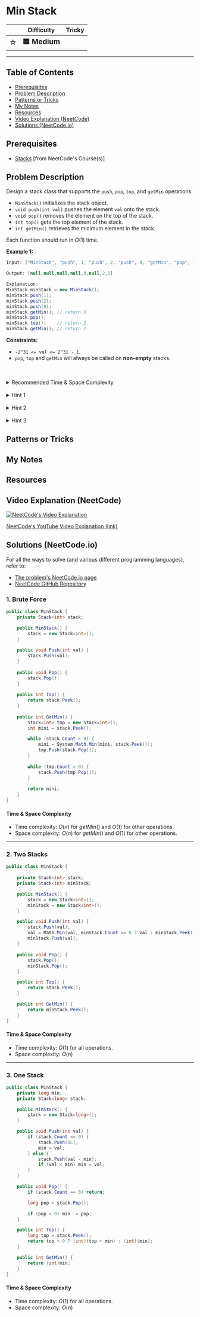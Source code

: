 # Min Stack

|   | Difficulty | Tricky |
|---|------------|--------|
| <big>☆<big> | <big>**🟨 Medium**</big> | <big></big> |


---

## Table of Contents

- [Prerequisites](#prerequisites)
- [Problem Description](#problem-description)
- [Patterns or Tricks](#patterns-or-tricks)
- [My Notes](#my-notes)
- [Resources](#resources)
- [Video Explanation (NeetCode)](#video-explanation-neetcode)
- [Solutions (NeetCode.io)](#solutions-neetcodeio)
    


## Prerequisites
- [Stacks](https://neetcode.io/courses/dsa-for-beginners/4) [from NeetCode's Course(s)]


## Problem Description
Design a stack class that supports the `push`, `pop`, `top`, and `getMin` operations.

* `MinStack()` initializes the stack object.
* `void push(int val)` pushes the element `val` onto the stack.
* `void pop()` removes the element on the top of the stack.
* `int top()` gets the top element of the stack.
* `int getMin()` retrieves the minimum element in the stack.

Each function should run in $O(1)$ time.

**Example 1:**

```java
Input: ["MinStack", "push", 1, "push", 2, "push", 0, "getMin", "pop", "top", "getMin"]

Output: [null,null,null,null,0,null,2,1]

Explanation:
MinStack minStack = new MinStack();
minStack.push(1);
minStack.push(2);
minStack.push(0);
minStack.getMin(); // return 0
minStack.pop();
minStack.top();    // return 2
minStack.getMin(); // return 1
```

**Constraints:**
* `-2^31 <= val <= 2^31 - 1`.
* `pop`, `top` and `getMin` will always be called on **non-empty** stacks.

<br>
<br>
<details class="hint-accordion">  
    <summary>Recommended Time & Space Complexity</summary>
    <p>
    You should aim for a solution with <code>O(1)</code> time for each function call and <code>O(n)</code> space, where <code>n</code> is the maximum number of elements present in the stack.
    </p>
</details>

<br>
<details class="hint-accordion">  
    <summary>Hint 1</summary>
    <p>
    A brute force solution would be to always check for the minimum element in the stack for the <code>getMin()</code> function call. This would be an <code>O(n)</code> appraoch. Can you think of a better way? Maybe <code>O(n)</code> extra space to store some information. 
    </p>
</details>

<br>
<details class="hint-accordion">  
    <summary>Hint 2</summary>
    <p>
    We can use a stack to maintain the elements. But how can we find the minimum element at any given time? Perhaps we should consider a prefix approach.
    </p>
</details>

<br>
<details class="hint-accordion">  
    <summary>Hint 3</summary>
    <p>
    We use an additional stack to maintain the prefix minimum element. When popping elements from the main stack, we should also pop from this extra stack. However, when pushing onto the extra stack, we should push the minimum of the top element of the extra stack and the current element onto this extra stack.
    </p>
</details>

## Patterns or Tricks
<!-- This section is for any patterns or tricks noticed/spotted when solving the question which we can use as an indication of using the same approach(es) used here when facing another problems somewhat like this. -->

## My Notes


## Resources


## Video Explanation (NeetCode)
[![NeetCode's Video Explanation](https://img.youtube.com/vi/qkLl7nAwDPo/0.jpg)](https://www.youtube.com/watch?v=qkLl7nAwDPo)

[NeetCode's YouTube Video Explanation (link)](https://www.youtube.com/watch?v=qkLl7nAwDPo)


## Solutions (NeetCode.io)
For all the ways to solve (and various different programming languages), refer to:
- [The problem's NeetCode.io page](https://neetcode.io/problems/minimum-stack)
- [NeetCode GitHub Repository](https://github.com/neetcode-gh/leetcode)

### 1. Brute Force






```csharp
public class MinStack {
    private Stack<int> stack;

    public MinStack() {
        stack = new Stack<int>();
    }
    
    public void Push(int val) {
        stack.Push(val);
    }
    
    public void Pop() {
        stack.Pop();
    }
    
    public int Top() {
        return stack.Peek();
    }
    
    public int GetMin() {
        Stack<int> tmp = new Stack<int>();
        int mini = stack.Peek();

        while (stack.Count > 0) {
            mini = System.Math.Min(mini, stack.Peek());
            tmp.Push(stack.Pop());
        }
        
        while (tmp.Count > 0) {
            stack.Push(tmp.Pop());
        }
        
        return mini;
    }
}
```




#### Time & Space Complexity

* Time complexity: $O(n)$ for $getMin()$ and $O(1)$ for other operations.
* Space complexity: $O(n)$ for $getMin()$ and $O(1)$ for other operations.

---

### 2. Two Stacks






```csharp
public class MinStack {
    
    private Stack<int> stack;
    private Stack<int> minStack;

    public MinStack() {
        stack = new Stack<int>();
        minStack = new Stack<int>();
    }

    public void Push(int val) {
        stack.Push(val);
        val = Math.Min(val, minStack.Count == 0 ? val : minStack.Peek());
        minStack.Push(val);
    }

    public void Pop() {
        stack.Pop();
        minStack.Pop();
    }

    public int Top() {
        return stack.Peek();
    }

    public int GetMin() {
        return minStack.Peek();
    }
}
```




#### Time & Space Complexity

* Time complexity: $O(1)$ for all operations.
* Space complexity: $O(n)$

---

### 3. One Stack






```csharp
public class MinStack {
    private long min;
    private Stack<long> stack;

    public MinStack() {
        stack = new Stack<long>();
    }

    public void Push(int val) {
        if (stack.Count == 0) {
            stack.Push(0L);
            min = val;
        } else {
            stack.Push(val - min);
            if (val < min) min = val;
        }
    }

    public void Pop() {
        if (stack.Count == 0) return;

        long pop = stack.Pop();

        if (pop < 0) min -= pop;
    }

    public int Top() {
        long top = stack.Peek();
        return top > 0 ? (int)(top + min) : (int)(min);
    }

    public int GetMin() {
        return (int)min;
    }
}
```




#### Time & Space Complexity

* Time complexity: $O(1)$ for all operations.
* Space complexity: $O(n)$
